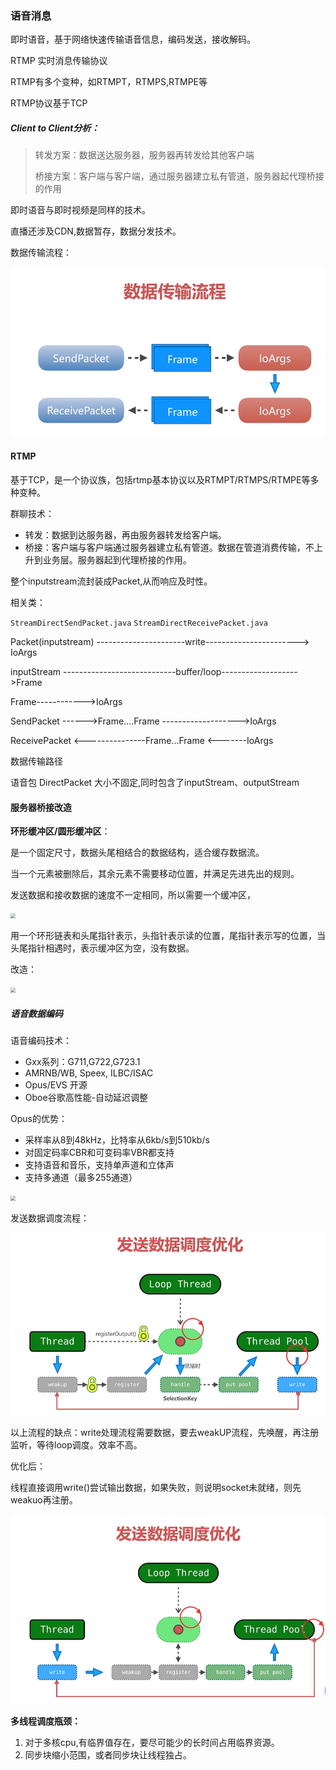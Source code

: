 ### **语音消息**

即时语音，基于网络快速传输语音信息，编码发送，接收解码。

RTMP 实时消息传输协议

RTMP有多个变种，如RTMPT，RTMPS,RTMPE等

RTMP协议基于TCP

##### Client to Client分析：

> 转发方案：数据送达服务器，服务器再转发给其他客户端
> 
>桥接方案：客户端与客户端，通过服务器建立私有管道，服务器起代理桥接的作用
>


即时语音与即时视频是同样的技术。

直播还涉及CDN,数据暂存，数据分发技术。



数据传输流程：

![](capture\数据传输过程.jpg)

#### RTMP

基于TCP，是一个协议族，包括rtmp基本协议以及RTMPT/RTMPS/RTMPE等多种变种。



群聊技术：

* 转发：数据到达服务器，再由服务器转发给客户端。
* 桥接：客户端与客户端通过服务器建立私有管道。数据在管道消费传输，不上升到业务层。服务器起到代理桥接的作用。

整个inputstream流封装成Packet,从而响应及时性。

相关类：

`StreamDirectSendPacket.java`
`StreamDirectReceivePacket.java`

Packet(inputstream) ----------------------write----------------------->  IoArgs

inputStream ----------------------------buffer/loop------------------->Frame



Frame------------>IoArgs



SendPacket ------>Frame....Frame ------------------->IoArgs

ReceivePacket <---------------Frame...Frame <-------IoArgs

数据传输路径



语音包 DirectPacket 大小不固定,同时包含了inputStream、outputStream



#### 服务器桥接改造

**环形缓冲区/圆形缓冲区**：

是一个固定尺寸，数据头尾相结合的数据结构，适合缓存数据流。

当一个元素被删除后，其余元素不需要移动位置，并满足先进先出的规则。

发送数据和接收数据的速度不一定相同，所以需要一个缓冲区，

<img src="D:\Java\SocketChatRoom\SocketChatRoom_T11_audiocall\capture\环形缓冲区.jpg" style="zoom:50%;" />

用一个环形链表和头尾指针表示，头指针表示读的位置，尾指针表示写的位置，当头尾指针相遇时，表示缓冲区为空，没有数据。



改造：

<img src="D:\Java\SocketChatRoom\SocketChatRoom_T11_audiocall\capture\服务器桥接.jpg" style="zoom:50%;" />

##### 语音数据编码

语音编码技术：

* Gxx系列：G711,G722,G723.1
* AMRNB/WB, Speex, ILBC/ISAC
* Opus/EVS 开源
* Oboe谷歌高性能-自动延迟调整

Opus的优势：

* 采样率从8到48kHz，比特率从6kb/s到510kb/s
* 对固定码率CBR和可变码率VBR都支持
* 支持语音和音乐，支持单声道和立体声
* 支持多通道（最多255通道）

<img src="D:\Java\SocketChatRoom\SocketChatRoom_T11_audiocall\capture\语言编码技术.jpg" style="zoom:50%;" />







发送数据调度流程：

![](capture\发送数据调度.jpg)

以上流程的缺点：write处理流程需要数据，要去weakUP流程，先唤醒，再注册监听，等待loop调度。效率不高。

优化后：

线程直接调用write()尝试输出数据，如果失败，则说明socket未就绪，则先weakuo再注册。

![](capture\发送数据流程优化后.jpg)

**多线程调度瓶颈：**

1. 对于多核cpu,有临界值存在，要尽可能少的长时间占用临界资源。
2. 同步块缩小范围，或者同步块让线程独占。

